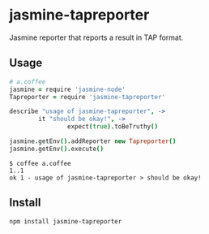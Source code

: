 # jasmine-tapreporter

Jasmine reporter that reports a result in TAP format.

## Usage

```coffeescript
# a.coffee
jasmine = require 'jasmine-node'
Tapreporter = require 'jasmine-tapreporter'

describe "usage of jasmine-tapreporter", ->
        it "should be okay!", ->
                expect(true).toBeTruthy()

jasmine.getEnv().addReporter new Tapreporter()
jasmine.getEnv().execute()
```

```
$ coffee a.coffee
1..1
ok 1 - usage of jasmine-tapreporter > should be okay!
```

## Install

```
npm install jasmine-tapreporter
```
